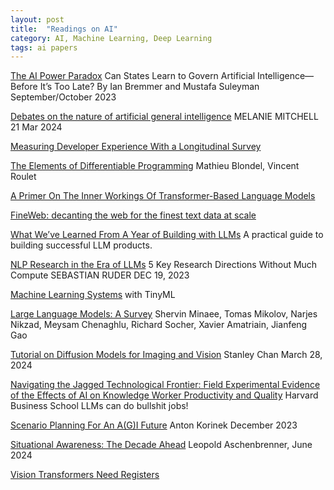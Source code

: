 ```yaml
---
layout: post
title:  "Readings on AI"
category: AI, Machine Learning, Deep Learning
tags: ai papers
---
```


[The AI Power Paradox][3]
Can States Learn to Govern Artificial Intelligence—Before It’s Too Late?
By Ian Bremmer and Mustafa Suleyman
September/October 2023

[Debates on the nature of artificial general intelligence][4]
MELANIE MITCHELL
21 Mar 2024

[Measuring Developer Experience With a Longitudinal Survey][6]


[The Elements of Differentiable Programming][104]
Mathieu Blondel, Vincent Roulet

[A Primer On The Inner Workings Of Transformer-Based Language Models][101]

[FineWeb: decanting the web for the finest text data at scale][103]

[What We’ve Learned From A Year of Building with LLMs][105]
A practical guide to building successful LLM products.


[NLP Research in the Era of LLMs][5]
5 Key Research Directions Without Much Compute
SEBASTIAN RUDER
DEC 19, 2023

[Machine Learning Systems][106]
with TinyML

[Large Language Models: A Survey][107]
Shervin Minaee, Tomas Mikolov, Narjes Nikzad, Meysam Chenaghlu, Richard Socher, Xavier Amatriain, Jianfeng Gao


[Tutorial on Diffusion Models for Imaging and Vision][108]
Stanley Chan
March 28, 2024

[Navigating the Jagged Technological Frontier: Field Experimental Evidence of the Effects of AI on Knowledge Worker Productivity and Quality][7]
Harvard Business School
LLMs can do bullshit jobs!

[Scenario Planning For An A(G)I Future][8]
Anton Korinek
December 2023

[Situational Awareness: The Decade Ahead][10]
Leopold Aschenbrenner, June 2024

[Vision Transformers Need Registers][11]


[1]: https://www.palladiummag.com/2024/05/17/my-last-five-years-of-work/
[2]: https://www.economist.com/by-invitation/2024/05/26/ai-firms-mustnt-govern-themselves-say-ex-members-of-openais-board
[3]: https://www.foreignaffairs.com/world/artificial-intelligence-power-paradox
[4]: https://www.science.org/doi/10.1126/science.ado7069
[5]: https://newsletter.ruder.io/p/nlp-research-in-the-era-of-llms
[6]: https://www.computer.org/csdl/magazine/so/2024/04/10547614/1XvqoTg67AY
[7]: https://www.hbs.edu/ris/Publication%20Files/24-013_d9b45b68-9e74-42d6-a1c6-c72fb70c7282.pdf
[8]: https://www.imf.org/en/Publications/fandd/issues/2023/12/Scenario-Planning-for-an-AGI-future-Anton-korinek
[9]: https://static1.squarespace.com/static/57d002e01b631bc215df193b/t/595e5d34e3df28e874d5dd40/1499356473362/SUSSKIND%2C+A+Model+of+Technological+Unemployment+6+July+2017.pdf
[10]: https://situational-awareness.ai/
[11]: https://arxiv.org/abs/2309.16588

[101]: https://arxiv.org/pdf/2405.00208
[102]: https://www.davidsilver.uk/teaching/
[103]: https://huggingface.co/spaces/HuggingFaceFW/blogpost-fineweb-v1
[104]: https://arxiv.org/abs/2403.14606
[105]: https://applied-llms.org/
[106]: https://harvard-edge.github.io/cs249r_book/
[107]: https://arxiv.org/abs/2402.06196
[108]: https://arxiv.org/pdf/2403.18103

